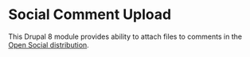 # Social Comment Upload
This Drupal 8 module provides ability to attach files to comments in the <a target="_blank" href="http://www.drupal.org/project/social">Open Social distribution</a>.
